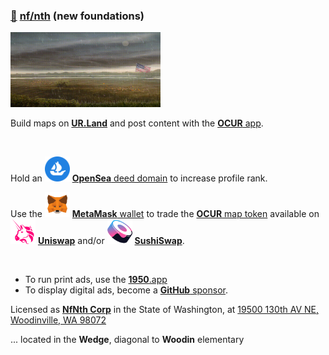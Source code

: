 
### [🥚](https://xn--wr9h.ws) [nf/nth](https://nfnth.com) (new foundations)

<img src="img/field.gif" style="width:240px;height:120px;" />

Build maps on [**UR.Land**](https://ur.land) and post content with the [**OCUR** app](https://ocur.app).

<br/>

Hold an <img src="img/opensea.png" style="width:40px;height:40px;" /> [**OpenSea** deed domain](https://opensea.io/urland) to increase profile rank.

Use the <img src="img/meta.png" style="width:40px;height:40px;" /> [**MetaMask** wallet](https://metamask.org) to trade the [**OCUR** map token](https://ocur.io) available on <img src="img/uniswap.png" style="width:40px;height:40px;" /> [**Uniswap**]() and/or <img src="img/sushi.png" style="width:40px;height:40px;" /> [**SushiSwap**]().

<br/>

- To run print ads, use the [**1950**.app](https://1950.app)
- To display digital ads, become a [**GitHub** sponsor](https://github.com/sponsors/nfnth).

Licensed as [**NfNth Corp**](https://secure.dor.wa.gov/) in the State of Washington, at [19500 130th AV NE, Woodinville, WA 98072](https://blue.kingcounty.com/Assessor/eRealProperty/Dashboard.aspx?ParcelNbr=1428900123) 

... located in the **Wedge**, diagonal to **Woodin** elementary
